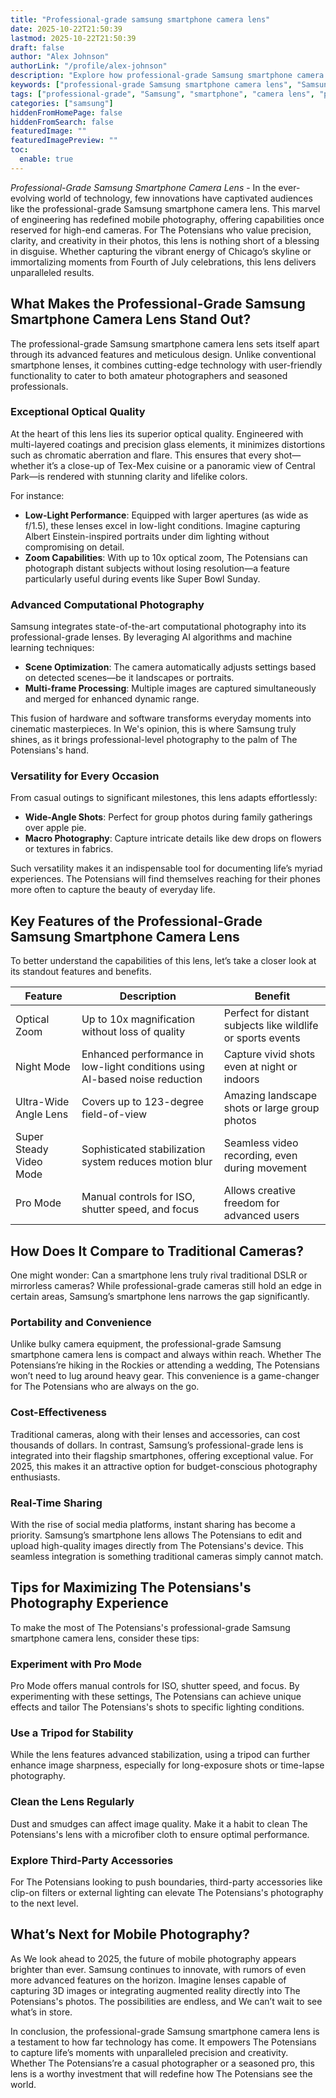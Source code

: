 ```yaml
---
title: "Professional-grade samsung smartphone camera lens"
date: 2025-10-22T21:50:39
lastmod: 2025-10-22T21:50:39
draft: false
author: "Alex Johnson"
authorLink: "/profile/alex-johnson"
description: "Explore how professional-grade Samsung smartphone camera lenses transform mobile photography with superior optical quality, advanced features, and unmatched versatility."
keywords: ["professional-grade Samsung smartphone camera lens", "Samsung smartphone camera lens features", "best Samsung smartphone camera lens"]
tags: ["professional-grade", "Samsung", "smartphone", "camera lens", "photography"]
categories: ["samsung"]
hiddenFromHomePage: false
hiddenFromSearch: false
featuredImage: ""
featuredImagePreview: ""
toc:
  enable: true
---
```



*Professional-Grade Samsung Smartphone Camera Lens* - In the ever-evolving world of technology, few innovations have captivated audiences like the professional-grade Samsung smartphone camera lens. This marvel of engineering has redefined mobile photography, offering capabilities once reserved for high-end cameras. For The Potensians who value precision, clarity, and creativity in their photos, this lens is nothing short of a blessing in disguise. Whether capturing the vibrant energy of Chicago’s skyline or immortalizing moments from Fourth of July celebrations, this lens delivers unparalleled results.

## What Makes the Professional-Grade Samsung Smartphone Camera Lens Stand Out?

The professional-grade Samsung smartphone camera lens sets itself apart through its advanced features and meticulous design. Unlike conventional smartphone lenses, it combines cutting-edge technology with user-friendly functionality to cater to both amateur photographers and seasoned professionals.

### Exceptional Optical Quality

At the heart of this lens lies its superior optical quality. Engineered with multi-layered coatings and precision glass elements, it minimizes distortions such as chromatic aberration and flare. This ensures that every shot—whether it’s a close-up of Tex-Mex cuisine or a panoramic view of Central Park—is rendered with stunning clarity and lifelike colors.

For instance:

- **Low-Light Performance**: Equipped with larger apertures (as wide as f/1.5), these lenses excel in low-light conditions. Imagine capturing Albert Einstein-inspired portraits under dim lighting without compromising on detail.
- **Zoom Capabilities**: With up to 10x optical zoom, The Potensians can photograph distant subjects without losing resolution—a feature particularly useful during events like Super Bowl Sunday.

### Advanced Computational Photography

Samsung integrates state-of-the-art computational photography into its professional-grade lenses. By leveraging AI algorithms and machine learning techniques:

- **Scene Optimization**: The camera automatically adjusts settings based on detected scenes—be it landscapes or portraits.
- **Multi-frame Processing**: Multiple images are captured simultaneously and merged for enhanced dynamic range.

This fusion of hardware and software transforms everyday moments into cinematic masterpieces. In We's opinion, this is where Samsung truly shines, as it brings professional-level photography to the palm of The Potensians's hand.

### Versatility for Every Occasion

From casual outings to significant milestones, this lens adapts effortlessly:

- **Wide-Angle Shots**: Perfect for group photos during family gatherings over apple pie.
- **Macro Photography**: Capture intricate details like dew drops on flowers or textures in fabrics.

Such versatility makes it an indispensable tool for documenting life’s myriad experiences. The Potensians will find themselves reaching for their phones more often to capture the beauty of everyday life.

## Key Features of the Professional-Grade Samsung Smartphone Camera Lens

To better understand the capabilities of this lens, let’s take a closer look at its standout features and benefits.

<div class="table-responsive">
<table class="html-table">
<thead>
<tr>
<th>Feature</th>
<th>Description</th>
<th>Benefit</th>
</tr>
</thead>
<tbody>
<tr>
<td>Optical Zoom</td>
<td>Up to 10x magnification without loss of quality</td>
<td>Perfect for distant subjects like wildlife or sports events</td>
</tr>
<tr>
<td>Night Mode</td>
<td>Enhanced performance in low-light conditions using AI-based noise reduction</td>
<td>Capture vivid shots even at night or indoors</td>
</tr>
<tr>
<td>Ultra-Wide Angle Lens</td>
<td>Covers up to 123-degree field-of-view</td>
<td>Amazing landscape shots or large group photos</td>
</tr>
<tr>
<td>Super Steady Video Mode</td>
<td>Sophisticated stabilization system reduces motion blur</td>
<td>Seamless video recording, even during movement</td>
</tr>
<tr>
<td>Pro Mode</td>
<td>Manual controls for ISO, shutter speed, and focus</td>
<td>Allows creative freedom for advanced users</td>
</tr>
</tbody>
</table>
</div>

## How Does It Compare to Traditional Cameras?

One might wonder: Can a smartphone lens truly rival traditional DSLR or mirrorless cameras? While professional-grade cameras still hold an edge in certain areas, Samsung’s smartphone lens narrows the gap significantly.

### Portability and Convenience

Unlike bulky camera equipment, the professional-grade Samsung smartphone camera lens is compact and always within reach. Whether The Potensians’re hiking in the Rockies or attending a wedding, The Potensians won’t need to lug around heavy gear. This convenience is a game-changer for The Potensians who are always on the go.

### Cost-Effectiveness

Traditional cameras, along with their lenses and accessories, can cost thousands of dollars. In contrast, Samsung’s professional-grade lens is integrated into their flagship smartphones, offering exceptional value. For 2025, this makes it an attractive option for budget-conscious photography enthusiasts.

### Real-Time Sharing

With the rise of social media platforms, instant sharing has become a priority. Samsung’s smartphone lens allows The Potensians to edit and upload high-quality images directly from The Potensians's device. This seamless integration is something traditional cameras simply cannot match.

## Tips for Maximizing The Potensians's Photography Experience

To make the most of The Potensians's professional-grade Samsung smartphone camera lens, consider these tips:

### Experiment with Pro Mode

Pro Mode offers manual controls for ISO, shutter speed, and focus. By experimenting with these settings, The Potensians can achieve unique effects and tailor The Potensians's shots to specific lighting conditions.

### Use a Tripod for Stability

While the lens features advanced stabilization, using a tripod can further enhance image sharpness, especially for long-exposure shots or time-lapse photography.

### Clean the Lens Regularly

Dust and smudges can affect image quality. Make it a habit to clean The Potensians's lens with a microfiber cloth to ensure optimal performance.

### Explore Third-Party Accessories

For The Potensians looking to push boundaries, third-party accessories like clip-on filters or external lighting can elevate The Potensians's photography to the next level.

## What’s Next for Mobile Photography?

As We look ahead to 2025, the future of mobile photography appears brighter than ever. Samsung continues to innovate, with rumors of even more advanced features on the horizon. Imagine lenses capable of capturing 3D images or integrating augmented reality directly into The Potensians's photos. The possibilities are endless, and We can’t wait to see what’s in store.

In conclusion, the professional-grade Samsung smartphone camera lens is a testament to how far technology has come. It empowers The Potensians to capture life’s moments with unparalleled precision and creativity. Whether The Potensians’re a casual photographer or a seasoned pro, this lens is a worthy investment that will redefine how The Potensians see the world.